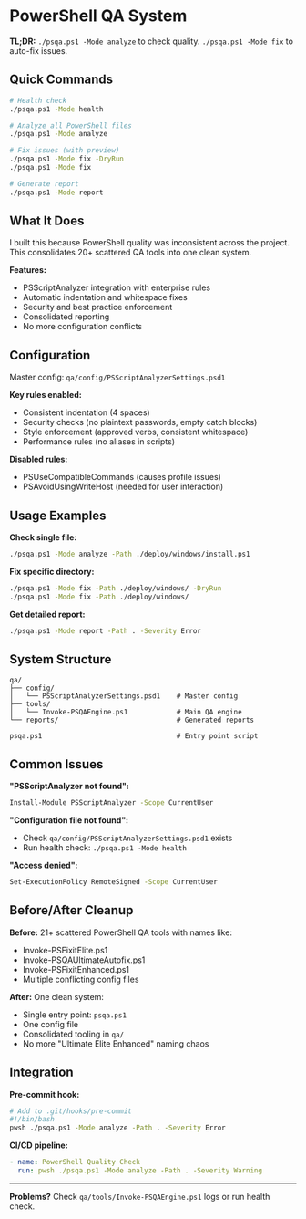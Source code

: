 # PowerShell QA System

**TL;DR:** `./psqa.ps1 -Mode analyze` to check quality. `./psqa.ps1 -Mode fix` to auto-fix issues.

## Quick Commands

```bash
# Health check
./psqa.ps1 -Mode health

# Analyze all PowerShell files  
./psqa.ps1 -Mode analyze

# Fix issues (with preview)
./psqa.ps1 -Mode fix -DryRun
./psqa.ps1 -Mode fix

# Generate report
./psqa.ps1 -Mode report
```

## What It Does

I built this because PowerShell quality was inconsistent across the project. This consolidates 20+ scattered QA tools into one clean system.

**Features:**
- PSScriptAnalyzer integration with enterprise rules
- Automatic indentation and whitespace fixes  
- Security and best practice enforcement
- Consolidated reporting
- No more configuration conflicts

## Configuration

Master config: `qa/config/PSScriptAnalyzerSettings.psd1`

**Key rules enabled:**
- Consistent indentation (4 spaces)
- Security checks (no plaintext passwords, empty catch blocks)
- Style enforcement (approved verbs, consistent whitespace)  
- Performance rules (no aliases in scripts)

**Disabled rules:**
- PSUseCompatibleCommands (causes profile issues)
- PSAvoidUsingWriteHost (needed for user interaction)

## Usage Examples

**Check single file:**
```bash
./psqa.ps1 -Mode analyze -Path ./deploy/windows/install.ps1
```

**Fix specific directory:**
```bash  
./psqa.ps1 -Mode fix -Path ./deploy/windows/ -DryRun
./psqa.ps1 -Mode fix -Path ./deploy/windows/
```

**Get detailed report:**
```bash
./psqa.ps1 -Mode report -Path . -Severity Error
```

## System Structure

```
qa/
├── config/
│   └── PSScriptAnalyzerSettings.psd1    # Master config
├── tools/  
│   └── Invoke-PSQAEngine.ps1            # Main QA engine
└── reports/                             # Generated reports

psqa.ps1                                 # Entry point script
```

## Common Issues

**"PSScriptAnalyzer not found":**
```bash
Install-Module PSScriptAnalyzer -Scope CurrentUser
```

**"Configuration file not found":**
- Check `qa/config/PSScriptAnalyzerSettings.psd1` exists
- Run health check: `./psqa.ps1 -Mode health`

**"Access denied":**
```bash
Set-ExecutionPolicy RemoteSigned -Scope CurrentUser
```

## Before/After Cleanup

**Before:** 21+ scattered PowerShell QA tools with names like:
- Invoke-PSFixitElite.ps1
- Invoke-PSQAUltimateAutofix.ps1  
- Invoke-PSFixitEnhanced.ps1
- Multiple conflicting config files

**After:** One clean system:
- Single entry point: `psqa.ps1`
- One config file  
- Consolidated tooling in `qa/`
- No more "Ultimate Elite Enhanced" naming chaos

## Integration

**Pre-commit hook:**
```bash
# Add to .git/hooks/pre-commit
#!/bin/bash
pwsh ./psqa.ps1 -Mode analyze -Path . -Severity Error
```

**CI/CD pipeline:**
```yaml
- name: PowerShell Quality Check
  run: pwsh ./psqa.ps1 -Mode analyze -Path . -Severity Warning
```

---

**Problems?** Check `qa/tools/Invoke-PSQAEngine.ps1` logs or run health check.
